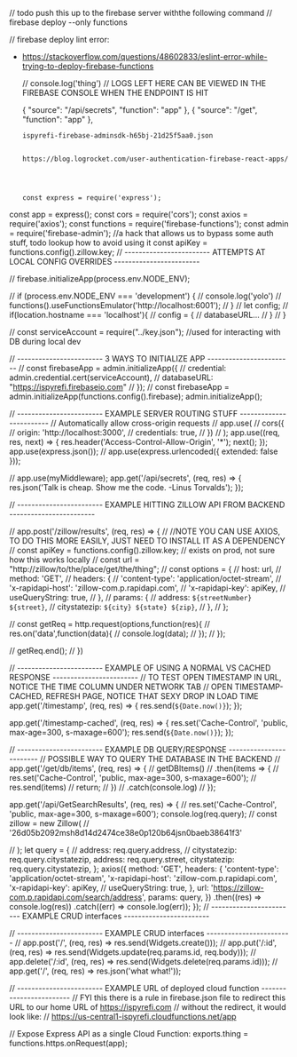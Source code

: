// todo push this up to the firebase server withthe following command
  // firebase deploy --only functions

// firebase deploy lint error:
* https://stackoverflow.com/questions/48602833/eslint-error-while-trying-to-deploy-firebase-functions

  // console.log('thing') // LOGS LEFT HERE CAN BE VIEWED IN THE FIREBASE CONSOLE WHEN THE ENDPOINT IS HIT

  {
        "source": "/api/secrets",
        "function": "app"
      },
      {
        "source": "/get",
        "function": "app"
      },

      ispyrefi-firebase-adminsdk-h65bj-21d25f5aa0.json


      https://blog.logrocket.com/user-authentication-firebase-react-apps/




      const express = require('express');
const app = express();
const cors = require('cors');
const axios = require('axios');
const functions = require('firebase-functions');
const admin = require('firebase-admin'); //a hack that allows us to bypass some auth stuff, todo lookup how to avoid using it
const apiKey = functions.config().zillow.key;
// ------------------------ ATTEMPTS AT LOCAL CONFIG OVERRIDES ------------------------

// firebase.initializeApp(process.env.NODE_ENV);

// if (process.env.NODE_ENV === 'development') {
//   console.log('yolo')
//   functions().useFunctionsEmulator('http://localhost:6001');
// }
// let config;
// if(location.hostname === 'localhost'){
//   config = {
//     databaseURL...
//   }
// }

// const serviceAccount = require("../key.json"); //used for interacting with DB during local dev

// ------------------------ 3 WAYS TO INITIALIZE APP ------------------------
// const firebaseApp = admin.initializeApp({
//   credential: admin.credential.cert(serviceAccount),
//   databaseURL: "https://ispyrefi.firebaseio.com"
// });
// const firebaseApp = admin.initializeApp(functions.config().firebase);
admin.initializeApp();

// ------------------------ EXAMPLE SERVER ROUTING STUFF ------------------------
// Automatically allow cross-origin requests
// app.use(
//   cors({
//     origin: 'http://localhost:3000',
//     credentials: true,
//   })
// );
app.use((req, res, next) => {
  res.header('Access-Control-Allow-Origin', '*');
  next();
});
app.use(express.json());
// app.use(express.urlencoded({ extended: false }));

// app.use(myMiddleware);
app.get('/api/secrets', (req, res) => {
  res.json('Talk is cheap. Show me the code. -Linus Torvalds');
});

// ------------------------ EXAMPLE HITTING ZILLOW API FROM BACKEND ------------------------

// app.post('/zillow/results', (req, res) => {
//   //NOTE YOU CAN USE AXIOS, TO DO THIS MORE EASILY, JUST NEED TO INSTALL IT AS A DEPENDENCY
//   const apiKey = functions.config().zillow.key; // exists on prod, not sure how this works locally
//   const url = "http://zillow/to/the/place/get/the/thing";
//   const options = {
//     host: url,
//     method: 'GET',
//     headers: {
//       'content-type': 'application/octet-stream',
//       'x-rapidapi-host': 'zillow-com.p.rapidapi.com',
//       'x-rapidapi-key': apiKey,
//       useQueryString: true,
//     },
//     params: {
//       address: `${streetNumber} ${street}`,
//       citystatezip: `${city} ${state} ${zip}`,
//     },
//   };

//   const getReq = http.request(options,function(res){
//     res.on('data',function(data){
//       console.log(data);
//     });
//   });

//   getReq.end();
// })

// ------------------------ EXAMPLE OF USING A NORMAL VS CACHED RESPONSE ------------------------
// TO TEST OPEN TIMESTAMP IN URL, NOTICE THE TIME COLUMN UNDER NETWORK TAB
// OPEN TIMESTAMP-CACHED, REFRESH PAGE, NOTICE THAT SEXY DROP IN LOAD TIME
app.get('/timestamp', (req, res) => {
  res.send(`${Date.now()}`);
});

app.get('/timestamp-cached', (req, res) => {
  res.set('Cache-Control', 'public, max-age=300, s-maxage=600');
  res.send(`${Date.now()}`);
});

// ------------------------ EXAMPLE DB QUERY/RESPONSE ------------------------
// POSSIBLE WAY TO QUERY THE DATABASE IN THE BACKEND
// app.get('/get/db/items', (req, res) => {
// getDBItems()
//   .then(items => {
//     res.set('Cache-Control', 'public, max-age=300, s-maxage=600');
//     res.send(items)
//     return;
//   })
//   .catch(console.log)
// });

app.get('/api/GetSearchResults', (req, res) => {
  // res.set('Cache-Control', 'public, max-age=300, s-maxage=600');
  console.log(req.query);
  // const zillow = new Zillow(
  //   '26d05b2092msh8d14d2474ce38e0p120b64jsn0baeb38641f3'

  // );
  let query = {
    // address: req.query.address,
    // citystatezip: req.query.citystatezip,
    address: req.query.street,
    citystatezip: req.query.citystatezip,
  };
  axios({
    method: 'GET',
    headers: {
      'content-type': 'application/octet-stream',
      'x-rapidapi-host': 'zillow-com.p.rapidapi.com',
      'x-rapidapi-key': apiKey,
      // useQueryString: true,
    },
    url: 'https://zillow-com.p.rapidapi.com/search/address',
    params: query,
  })
    .then((res) => console.log(res))
    .catch((err) => console.log(err));
});
// ------------------------ EXAMPLE CRUD interfaces ------------------------

// ------------------------ EXAMPLE CRUD interfaces ------------------------
// app.post('/', (req, res) => res.send(Widgets.create()));
// app.put('/:id', (req, res) => res.send(Widgets.update(req.params.id, req.body)));
// app.delete('/:id', (req, res) => res.send(Widgets.delete(req.params.id)));
// app.get('/', (req, res) => res.json('what what!'));

// ------------------------ EXAMPLE URL of deployed cloud function ------------------------
// FYI this there is a rule in firebase.json file to redirect this URL to our home URL of https://ispyrefi.com
// without the redirect, it would look like:
// https://us-central1-ispyrefi.cloudfunctions.net/app

// Expose Express API as a single Cloud Function:
exports.thing = functions.https.onRequest(app);
